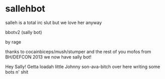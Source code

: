 # sallehbot
salleh is a total irc slut but we love her anyway

bbotv2 (sally bot)

by rage

thanks to cocainbiceps/mush/stumper and the rest of you mofos from BH/DEFCON 2013 we now have sally bot! 

Hey Sally! Getta loadah little Johnny son-ava-bitch over here writing some bots n' shit
